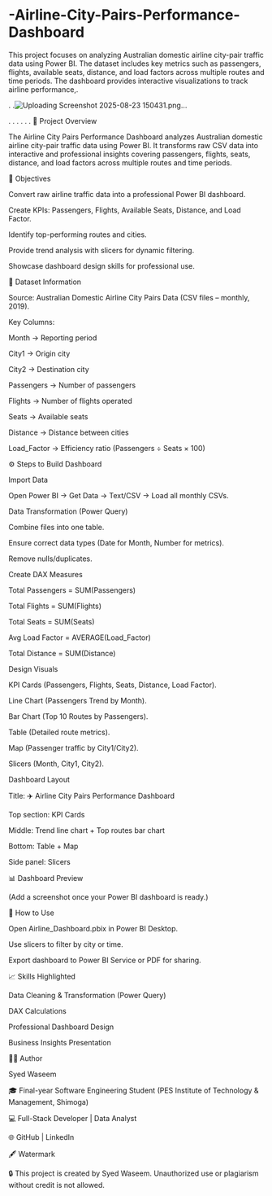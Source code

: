 # -Airline-City-Pairs-Performance-Dashboard
This project focuses on analyzing Australian domestic airline city-pair traffic data using Power BI. The dataset includes key metrics such as passengers, flights, available seats, distance, and load factors across multiple routes and time periods. The dashboard provides interactive visualizations to track airline performance,.

.
.![Uploading Screenshot 2025-08-23 150431.png…]()

.
.
.
.
.
.
📌 Project Overview

The Airline City Pairs Performance Dashboard analyzes Australian domestic airline city-pair traffic data using Power BI.
It transforms raw CSV data into interactive and professional insights covering passengers, flights, seats, distance, and load factors across multiple routes and time periods.

🎯 Objectives

Convert raw airline traffic data into a professional Power BI dashboard.

Create KPIs: Passengers, Flights, Available Seats, Distance, and Load Factor.

Identify top-performing routes and cities.

Provide trend analysis with slicers for dynamic filtering.

Showcase dashboard design skills for professional use.

📂 Dataset Information

Source: Australian Domestic Airline City Pairs Data (CSV files – monthly, 2019).

Key Columns:

Month → Reporting period

City1 → Origin city

City2 → Destination city

Passengers → Number of passengers

Flights → Number of flights operated

Seats → Available seats

Distance → Distance between cities

Load_Factor → Efficiency ratio (Passengers ÷ Seats × 100)

⚙️ Steps to Build Dashboard

Import Data

Open Power BI → Get Data → Text/CSV → Load all monthly CSVs.

Data Transformation (Power Query)

Combine files into one table.

Ensure correct data types (Date for Month, Number for metrics).

Remove nulls/duplicates.

Create DAX Measures

Total Passengers = SUM(Passengers)

Total Flights = SUM(Flights)

Total Seats = SUM(Seats)

Avg Load Factor = AVERAGE(Load_Factor)

Total Distance = SUM(Distance)

Design Visuals

KPI Cards (Passengers, Flights, Seats, Distance, Load Factor).

Line Chart (Passengers Trend by Month).

Bar Chart (Top 10 Routes by Passengers).

Table (Detailed route metrics).

Map (Passenger traffic by City1/City2).

Slicers (Month, City1, City2).

Dashboard Layout

Title: ✈️ Airline City Pairs Performance Dashboard

Top section: KPI Cards

Middle: Trend line chart + Top routes bar chart

Bottom: Table + Map

Side panel: Slicers

📊 Dashboard Preview

(Add a screenshot once your Power BI dashboard is ready.)

🚀 How to Use

Open Airline_Dashboard.pbix in Power BI Desktop.

Use slicers to filter by city or time.

Export dashboard to Power BI Service or PDF for sharing.

📈 Skills Highlighted

Data Cleaning & Transformation (Power Query)

DAX Calculations

Professional Dashboard Design

Business Insights Presentation

👨‍💻 Author

Syed Waseem

🎓 Final-year Software Engineering Student (PES Institute of Technology & Management, Shimoga)

💻 Full-Stack Developer | Data Analyst

🌐 GitHub
 | LinkedIn
 
🖋️ Watermark

🔒 This project is created by Syed Waseem. Unauthorized use or plagiarism without credit is not allowed.
